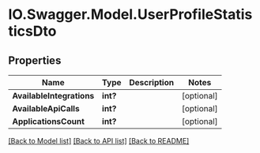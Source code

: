 # IO.Swagger.Model.UserProfileStatisticsDto
## Properties

Name | Type | Description | Notes
------------ | ------------- | ------------- | -------------
**AvailableIntegrations** | **int?** |  | [optional] 
**AvailableApiCalls** | **int?** |  | [optional] 
**ApplicationsCount** | **int?** |  | [optional] 

[[Back to Model list]](../README.md#documentation-for-models) [[Back to API list]](../README.md#documentation-for-api-endpoints) [[Back to README]](../README.md)

